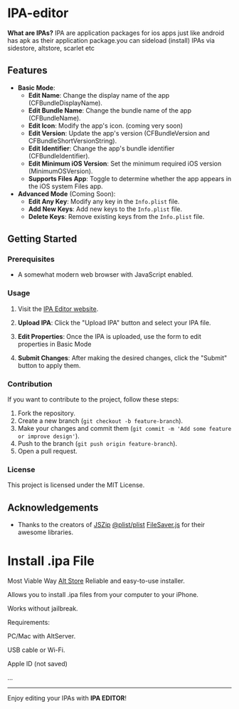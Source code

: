 # IPA-editor

**What are IPAs?**
IPA are application packages for ios apps just like android has apk as their application package.you can sideload (install) IPAs via sidestore, altstore, scarlet etc
## Features
- **Basic Mode**:
  - **Edit Name**: Change the display name of the app (CFBundleDisplayName).
  - **Edit Bundle Name**: Change the bundle name of the app (CFBundleName). 
  - **Edit Icon**: Modify the app's icon. (coming very soon)
  - **Edit Version**: Update the app's version (CFBundleVersion and CFBundleShortVersionString).
  - **Edit Identifier**: Change the app's bundle identifier (CFBundleIdentifier).
  - **Edit Minimum iOS Version**: Set the minimum required iOS version (MinimumOSVersion).
  - **Supports Files App**: Toggle to determine whether the app appears in the iOS system Files app.
- **Advanced Mode** (Coming Soon):
  - **Edit Any Key**: Modify any key in the `Info.plist` file.
  - **Add New Keys**: Add new keys to the `Info.plist` file.
  - **Delete Keys**: Remove existing keys from the `Info.plist` file.

## Getting Started

### Prerequisites
- A somewhat modern web browser with JavaScript enabled.

### Usage
1. Visit the [IPA Editor website](https://omax64mxg4ming.github.io/IPA-editor/).
2. **Upload IPA**: Click the "Upload IPA" button and select your IPA file.
3. **Edit Properties**: Once the IPA is uploaded, use the form to edit  properties in Basic Mode

4. **Submit Changes**: After making the desired changes, click the "Submit" button to apply them.


### Contribution
If you want to contribute to the project, follow these steps:
1. Fork the repository.
2. Create a new branch (`git checkout -b feature-branch`).
3. Make your changes and commit them (`git commit -m 'Add some feature or improve design'`).
4. Push to the branch (`git push origin feature-branch`).
5. Open a pull request.

### License
This project is licensed under the MIT License. 
## Acknowledgements
- Thanks to the creators of [JSZip](https://stuk.github.io/jszip/)  [@plist/plist](https://www.npmjs.com/package/@plist/plist) [FileSaver.js](https://github.com/eligrey/FileSaver.js/) for their awesome libraries.


# Install .ipa File
Most Viable Way [Alt Store](https://altstore.io/)
Reliable and easy-to-use installer.

Allows you to install .ipa files from your computer to your iPhone.

Works without jailbreak.

Requirements:

PC/Mac with AltServer.

USB cable or Wi-Fi.

Apple ID (not saved)

...

---

Enjoy editing your IPAs with **IPA EDITOR**!
